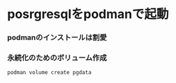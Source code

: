 # posrgresqlをpodmanで起動

### podmanのインストールは割愛

### 永続化のためのボリューム作成

```sh
podman volume create pgdata
```
